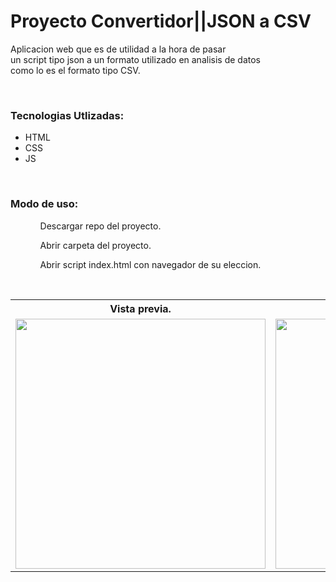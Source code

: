 # Proyecto Convertidor||JSON a CSV

<p>Aplicacion web que es de utilidad a la hora de pasar<br>un script
tipo json a un formato utilizado en analisis de datos<br> como lo es el formato tipo CSV.</p><br>

<h3>Tecnologias Utlizadas:</h3>
<ul>
	<li>HTML</li>
	<li>CSS</li>
	<li>JS</li>
</ul><br>

<h3>Modo de uso:</h3>
<ul>
	<ol>Descargar repo del proyecto.</ol>
	<ol>Abrir carpeta del proyecto.</ol>
	<ol>Abrir script index.html con navegador de su eleccion.</ol>
</ul><br>

<table>
	<tr>
		<th>Vista previa.</th>
	</tr>
	<tr>
		<td>
			<img src="" alt="" width="400">
		</td>
		<td>
			<img src="" alt="" width="400">
		</td>
		<td>
			<img src="" alt="" width="400">
		</td>
		<td>
			<img src="" alt="" width="400">
		</td>
	</tr>
</table>